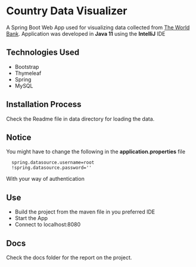 # Country Data Visualizer

A Spring Boot Web App used for visualizing data collected from [The World Bank](https://data.worldbank.org/country).
Application was developed in **Java 11** using the **IntelliJ** IDE

## Technologies Used
- Bootstrap
- Thymeleaf
- Spring
- MySQL

## Installation Process
Check the Readme file in data directory for loading the data.
## Notice
You might have to change the following in the **application.properties** file
```
  spring.datasource.username=root
  !spring.datasource.password=''
```
With your way of authentication

## Use
- Build the project from the maven file in you preferred IDE
- Start the App
- Connect to localhost:8080

## Docs
Check the docs folder for the report on the project.
